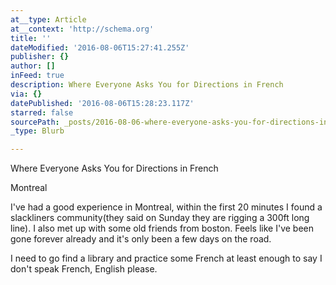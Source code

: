 ```yaml
---
at__type: Article
at__context: 'http://schema.org'
title: ''
dateModified: '2016-08-06T15:27:41.255Z'
publisher: {}
author: []
inFeed: true
description: Where Everyone Asks You for Directions in French
via: {}
datePublished: '2016-08-06T15:28:23.117Z'
starred: false
sourcePath: _posts/2016-08-06-where-everyone-asks-you-for-directions-in-french.md
_type: Blurb

---
```

Where Everyone Asks You for Directions in French

Montreal

I've had a good experience in Montreal, within the first 20 minutes I found a slackliners community(they said on Sunday they are rigging a 300ft long line). I also met up with some old friends from boston. Feels like I've been gone forever already and it's only been a few days on the road.

I need to go find a library and practice some French at least enough to say I don't speak French, English please.